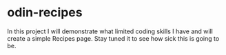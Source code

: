 # odin-recipes
In this project I will demonstrate what limited coding skills I have and will create a simple Recipes page. Stay tuned it to see how sick this is going to be.
